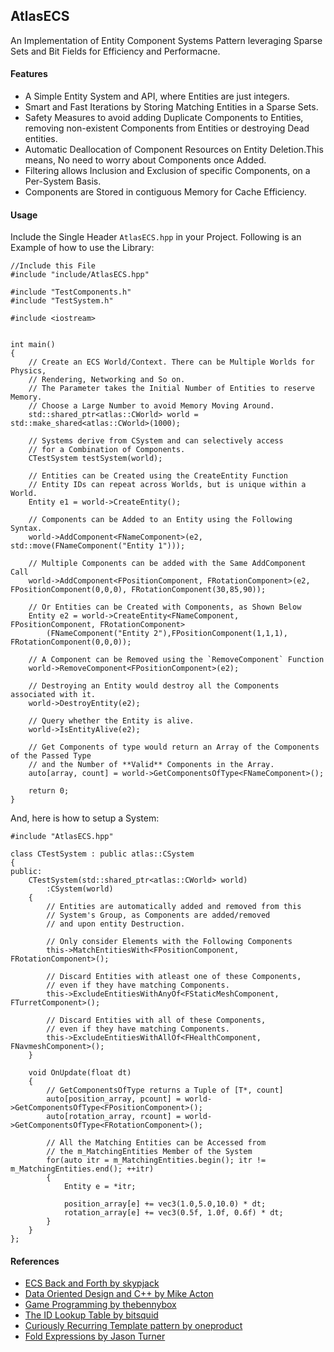 ## AtlasECS
An Implementation of Entity Component Systems Pattern leveraging Sparse Sets and Bit Fields for Efficiency and Performacne.


#### Features
* A Simple Entity System and API, where Entities are just integers.
* Smart and Fast Iterations by Storing Matching Entities in a Sparse Sets.
* Safety Measures to avoid adding Duplicate Components to Entities, removing non-existent Components from Entities or destroying Dead entities.
* Automatic Deallocation of Component Resources on Entity Deletion.This means, No need to worry about Components once Added.
* Filtering allows Inclusion and Exclusion of specific Components, on a Per-System Basis.
* Components are Stored in contiguous Memory for Cache Efficiency.


#### Usage
Include the Single Header `AtlasECS.hpp` in your Project. Following is an Example of how to use the Library:

```
//Include this File
#include "include/AtlasECS.hpp"

#include "TestComponents.h"
#include "TestSystem.h"

#include <iostream>


int main()
{
	// Create an ECS World/Context. There can be Multiple Worlds for Physics, 
	// Rendering, Networking and So on.
	// The Parameter takes the Initial Number of Entities to reserve Memory.
	// Choose a Large Number to avoid Memory Moving Around.
	std::shared_ptr<atlas::CWorld> world = std::make_shared<atlas::CWorld>(1000);
	
	// Systems derive from CSystem and can selectively access 
	// for a Combination of Components.
	CTestSystem testSystem(world);	

	// Entities can be Created using the CreateEntity Function
	// Entity IDs can repeat across Worlds, but is unique within a World.
	Entity e1 = world->CreateEntity();

	// Components can be Added to an Entity using the Following Syntax.
	world->AddComponent<FNameComponent>(e2, std::move(FNameComponent("Entity 1")));

	// Multiple Components can be added with the Same AddComponent Call
	world->AddComponent<FPositionComponent, FRotationComponent>(e2, FPositionComponent(0,0,0), FRotationComponent(30,85,90));

	// Or Entities can be Created with Components, as Shown Below
	Entity e2 = world->CreateEntity<FNameComponent, FPositionComponent, FRotationComponent>
		(FNameComponent("Entity 2"),FPositionComponent(1,1,1), FRotationComponent(0,0,0));

	// A Component can be Removed using the `RemoveComponent` Function
	world->RemoveComponent<FPositionComponent>(e2);

	// Destroying an Entity would destroy all the Components associated with it.
	world->DestroyEntity(e2);
	
	// Query whether the Entity is alive.
	world->IsEntityAlive(e2);

	// Get Components of type would return an Array of the Components of the Passed Type
	// and the Number of **Valid** Components in the Array.
	auto[array, count] = world->GetComponentsOfType<FNameComponent>();

	return 0;
}
```

And, here is how to setup a System:
```
#include "AtlasECS.hpp"

class CTestSystem : public atlas::CSystem
{
public:
	CTestSystem(std::shared_ptr<atlas::CWorld> world)
		:CSystem(world)
	{
		// Entities are automatically added and removed from this 
		// System's Group, as Components are added/removed
		// and upon entity Destruction.

		// Only consider Elements with the Following Components
		this->MatchEntitiesWith<FPositionComponent, FRotationComponent>();

		// Discard Entities with atleast one of these Components,
		// even if they have matching Components.
		this->ExcludeEntitiesWithAnyOf<FStaticMeshComponent, FTurretComponent>();
		
		// Discard Entities with all of these Components,
		// even if they have matching Components.
		this->ExcludeEntitiesWithAllOf<FHealthComponent, FNavmeshComponent>();
	}

	void OnUpdate(float dt)
	{
		// GetComponentsOfType returns a Tuple of [T*, count] 
		auto[position_array, pcount] = world->GetComponentsOfType<FPositionComponent>();
		auto[rotation_array, rcount] = world->GetComponentsOfType<FRotationComponent>();

		// All the Matching Entities can be Accessed from
		// the m_MatchingEntities Member of the System
		for(auto itr = m_MatchingEntities.begin(); itr != m_MatchingEntities.end(); ++itr)
		{
			Entity e = *itr;
			
			position_array[e] += vec3(1.0,5.0,10.0) * dt;
			rotation_array[e] += vec3(0.5f, 1.0f, 0.6f) * dt;
		}
	}
};
```

#### References
* [ECS Back and Forth by skypjack](https://skypjack.github.io)
* [Data Oriented Design and C++ by Mike Acton](https://www.youtube.com/watch?v=rX0ItVEVjHc)
* [Game Programming by thebennybox](https://www.youtube.com/watch?v=Y6he35HfDmA&list=PLEETnX-uPtBUrfzE3Dxy3PWyApnW6YEMm&index=6&t=0s)
* [The ID Lookup Table by bitsquid](http://bitsquid.blogspot.com/2011/09/managing-decoupling-part-4-id-lookup.html)
* [Curiously Recurring Template pattern by oneproduct](https://www.youtube.com/watch?v=7-nHdQjSRe0)
* [Fold Expressions by Jason Turner](https://www.youtube.com/watch?v=nhk8pF_SlTk)
